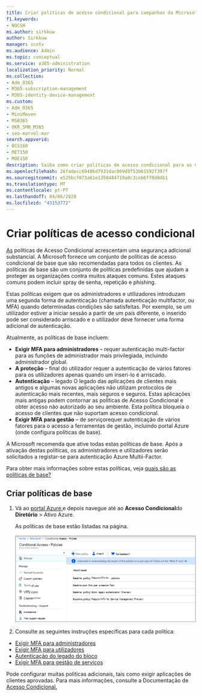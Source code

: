 ```yaml
---
title: Criar políticas de acesso condicional para campanhas da Microsoft 365
f1.keywords:
- NOCSH
ms.author: sirkkuw
author: Sirkkuw
manager: scotv
ms.audience: Admin
ms.topic: conceptual
ms.service: o365-administration
localization_priority: Normal
ms.collection:
- Adm_O365
- M365-subscription-management
- M365-identity-device-management
ms.custom:
- Adm_O365
- MiniMaven
- MSB365
- OKR_SMB_M365
- seo-marvel-mar
search.appverid:
- BCS160
- MET150
- MOE150
description: Saiba como criar políticas de acesso condicional para as Campanhas Microsoft 365 para adicionar uma segurança adicional substancial.
ms.openlocfilehash: 26fadecc69486d7931dac069d8f53061592f397f
ms.sourcegitcommit: e525bcf073a61e1350484719a0c3ceb6ff0d8db1
ms.translationtype: MT
ms.contentlocale: pt-PT
ms.lasthandoff: 04/06/2020
ms.locfileid: "43153772"
---
```

# <a name="set-up-conditional-access-policies"></a>Criar políticas de acesso condicional

[As](https://docs.microsoft.com/azure/active-directory/conditional-access/overview) políticas de Acesso Condicional acrescentam uma segurança adicional substancial. A Microsoft fornece um conjunto de políticas de acesso condicional de base que são recomendadas para todos os clientes. As políticas de base são um conjunto de políticas predefinidas que ajudam a proteger as organizações contra muitos ataques comuns. Estes ataques comuns podem incluir spray de senha, repetição e phishing.

Estas políticas exigem que os administradores e utilizadores introduzam uma segunda forma de autenticação (chamada autenticação multifactor, ou MFA) quando determinadas condições são satisfeitas. Por exemplo, se um utilizador estiver a iniciar sessão a partir de um país diferente, o inserido pode ser considerado arriscado e o utilizador deve fornecer uma forma adicional de autenticação. 

Atualmente, as políticas de base incluem:
- **Exigir MFA para administradores** &ndash; requer autenticação multi-factor para as funções de administrador mais privilegiada, incluindo administrador global.
- **A proteção** &ndash; final do utilizador requer a autenticação de vários fatores para os utilizadores apenas quando um inseri-lo é arriscado. 
- **Autenticação** &ndash; legado O legado das aplicações de clientes mais antigos e algumas novas aplicações não utilizam protocolos de autenticação mais recentes, mais seguros e seguros. Estas aplicações mais antigas podem contornar as políticas de Acesso Condicional e obter acesso não autorizado ao seu ambiente. Esta política bloqueia o acesso de clientes que não suportam acesso condicional. 
- **Exigir MFA para gestão** &ndash; de serviçorequer autenticação de vários fatores para o acesso a ferramentas de gestão, incluindo portal Azure (onde configura políticas de base). 

A Microsoft recomenda que ative todas estas políticas de base. Após a ativação destas políticas, os administradores e utilizadores serão solicitados a registar-se para autenticação Azure Multii-Factor.

Para obter mais informações sobre estas políticas, veja [quais são as políticas de base?](https://docs.microsoft.com/azure/active-directory/conditional-access/concept-baseline-protection)


## <a name="set-up-baseline-policies"></a>Criar políticas de base

1. Vá ao [portal Azure,](https://portal.azure.com)e depois navegue até ao **Acesso Condicional**do **Diretório** \> Ativo Azure.
    
    As políticas de base estão listadas na página. <br/> <br/>
    ![Página que lista as políticas de base para acesso condicional.](../media/baslinepolicies.png)
1. Consulte as seguintes instruções específicas para cada política:

  - [Exigir MFA para administradores](https://docs.microsoft.com/azure/active-directory/conditional-access/howto-baseline-protect-administrators)
- [Exigir MFA para utilizadores](https://docs.microsoft.com/azure/active-directory/conditional-access/howto-baseline-protect-end-users)  
 - [Autenticação do legado do bloco](https://docs.microsoft.com/azure/active-directory/conditional-access/howto-baseline-protect-legacy-auth)
  - [Exigir MFA para gestão de serviços](https://docs.microsoft.com/azure/active-directory/conditional-access/howto-baseline-protect-azure)

Pode configurar muitas políticas adicionais, tais como exigir aplicações de clientes aprovadas. Para mais informações, consulte a Documentação de [Acesso Condicional.](https://docs.microsoft.com/azure/active-directory/conditional-access/)

